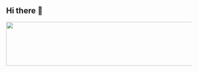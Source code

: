 ## Hi there 👋


<a href="https://www.gitanimals.org/en_US?utm_medium=image&utm_source=nugongja&utm_content=line">
  <img
    src="https://render.gitanimals.org/lines/nugongja"
    width="600"
    height="120"
  />
</a>
  


<!--
**nugongja/nugongja** is a ✨ _special_ ✨ repository because its `README.md` (this file) appears on your GitHub profile.

Here are some ideas to get you started:

- 🔭 I’m currently working on ...
- 🌱 I’m currently learning ...
- 👯 I’m looking to collaborate on ...
- 🤔 I’m looking for help with ...
- 💬 Ask me about ...
- 📫 How to reach me: ...
- 😄 Pronouns: ...
- ⚡ Fun fact: ...
-->
